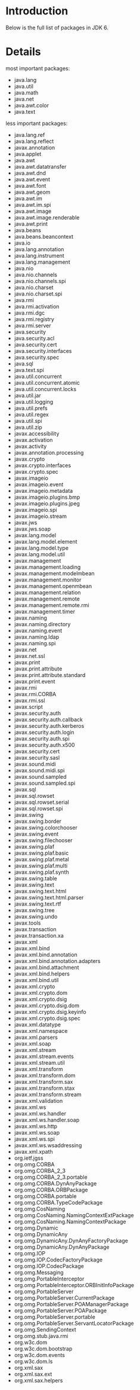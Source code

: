 # Introduction #

Below is the full list of packages in JDK 6.


# Details #
most important packages:
  * java.lang
  * java.util
  * java.math
  * java.net
  * java.awt.color
  * java.text

less important packages:
  * java.lang.ref
  * java.lang.reflect
  * javax.annotation
  * java.applet
  * java.awt
  * java.awt.datatransfer
  * java.awt.dnd
  * java.awt.event
  * java.awt.font
  * java.awt.geom
  * java.awt.im
  * java.awt.im.spi
  * java.awt.image
  * java.awt.image.renderable
  * java.awt.print
  * java.beans
  * java.beans.beancontext
  * java.io
  * java.lang.annotation
  * java.lang.instrument
  * java.lang.management
  * java.nio
  * java.nio.channels
  * java.nio.channels.spi
  * java.nio.charset
  * java.nio.charset.spi
  * java.rmi
  * java.rmi.activation
  * java.rmi.dgc
  * java.rmi.registry
  * java.rmi.server
  * java.security
  * java.security.acl
  * java.security.cert
  * java.security.interfaces
  * java.security.spec
  * java.sql
  * java.text.spi
  * java.util.concurrent
  * java.util.concurrent.atomic
  * java.util.concurrent.locks
  * java.util.jar
  * java.util.logging
  * java.util.prefs
  * java.util.regex
  * java.util.spi
  * java.util.zip
  * javax.accessibility
  * javax.activation
  * javax.activity
  * javax.annotation.processing
  * javax.crypto
  * javax.crypto.interfaces
  * javax.crypto.spec
  * javax.imageio
  * javax.imageio.event
  * javax.imageio.metadata
  * javax.imageio.plugins.bmp
  * javax.imageio.plugins.jpeg
  * javax.imageio.spi
  * javax.imageio.stream
  * javax.jws
  * javax.jws.soap
  * javax.lang.model
  * javax.lang.model.element
  * javax.lang.model.type
  * javax.lang.model.util
  * javax.management
  * javax.management.loading
  * javax.management.modelmbean
  * javax.management.monitor
  * javax.management.openmbean
  * javax.management.relation
  * javax.management.remote
  * javax.management.remote.rmi
  * javax.management.timer
  * javax.naming
  * javax.naming.directory
  * javax.naming.event
  * javax.naming.ldap
  * javax.naming.spi
  * javax.net
  * javax.net.ssl
  * javax.print
  * javax.print.attribute
  * javax.print.attribute.standard
  * javax.print.event
  * javax.rmi
  * javax.rmi.CORBA
  * javax.rmi.ssl
  * javax.script
  * javax.security.auth
  * javax.security.auth.callback
  * javax.security.auth.kerberos
  * javax.security.auth.login
  * javax.security.auth.spi
  * javax.security.auth.x500
  * javax.security.cert
  * javax.security.sasl
  * javax.sound.midi
  * javax.sound.midi.spi
  * javax.sound.sampled
  * javax.sound.sampled.spi
  * javax.sql
  * javax.sql.rowset
  * javax.sql.rowset.serial
  * javax.sql.rowset.spi
  * javax.swing
  * javax.swing.border
  * javax.swing.colorchooser
  * javax.swing.event
  * javax.swing.filechooser
  * javax.swing.plaf
  * javax.swing.plaf.basic
  * javax.swing.plaf.metal
  * javax.swing.plaf.multi
  * javax.swing.plaf.synth
  * javax.swing.table
  * javax.swing.text
  * javax.swing.text.html
  * javax.swing.text.html.parser
  * javax.swing.text.rtf
  * javax.swing.tree
  * javax.swing.undo
  * javax.tools
  * javax.transaction
  * javax.transaction.xa
  * javax.xml
  * javax.xml.bind
  * javax.xml.bind.annotation
  * javax.xml.bind.annotation.adapters
  * javax.xml.bind.attachment
  * javax.xml.bind.helpers
  * javax.xml.bind.util
  * javax.xml.crypto
  * javax.xml.crypto.dom
  * javax.xml.crypto.dsig
  * javax.xml.crypto.dsig.dom
  * javax.xml.crypto.dsig.keyinfo
  * javax.xml.crypto.dsig.spec
  * javax.xml.datatype
  * javax.xml.namespace
  * javax.xml.parsers
  * javax.xml.soap
  * javax.xml.stream
  * javax.xml.stream.events
  * javax.xml.stream.util
  * javax.xml.transform
  * javax.xml.transform.dom
  * javax.xml.transform.sax
  * javax.xml.transform.stax
  * javax.xml.transform.stream
  * javax.xml.validation
  * javax.xml.ws
  * javax.xml.ws.handler
  * javax.xml.ws.handler.soap
  * javax.xml.ws.http
  * javax.xml.ws.soap
  * javax.xml.ws.spi
  * javax.xml.ws.wsaddressing
  * javax.xml.xpath
  * org.ietf.jgss
  * org.omg.CORBA
  * org.omg.CORBA\_2\_3
  * org.omg.CORBA\_2\_3.portable
  * org.omg.CORBA.DynAnyPackage
  * org.omg.CORBA.ORBPackage
  * org.omg.CORBA.portable
  * org.omg.CORBA.TypeCodePackage
  * org.omg.CosNaming
  * org.omg.CosNaming.NamingContextExtPackage
  * org.omg.CosNaming.NamingContextPackage
  * org.omg.Dynamic
  * org.omg.DynamicAny
  * org.omg.DynamicAny.DynAnyFactoryPackage
  * org.omg.DynamicAny.DynAnyPackage
  * org.omg.IOP
  * org.omg.IOP.CodecFactoryPackage
  * org.omg.IOP.CodecPackage
  * org.omg.Messaging
  * org.omg.PortableInterceptor
  * org.omg.PortableInterceptor.ORBInitInfoPackage
  * org.omg.PortableServer
  * org.omg.PortableServer.CurrentPackage
  * org.omg.PortableServer.POAManagerPackage
  * org.omg.PortableServer.POAPackage
  * org.omg.PortableServer.portable
  * org.omg.PortableServer.ServantLocatorPackage
  * org.omg.SendingContext
  * org.omg.stub.java.rmi
  * org.w3c.dom
  * org.w3c.dom.bootstrap
  * org.w3c.dom.events
  * org.w3c.dom.ls
  * org.xml.sax
  * org.xml.sax.ext
  * org.xml.sax.helpers